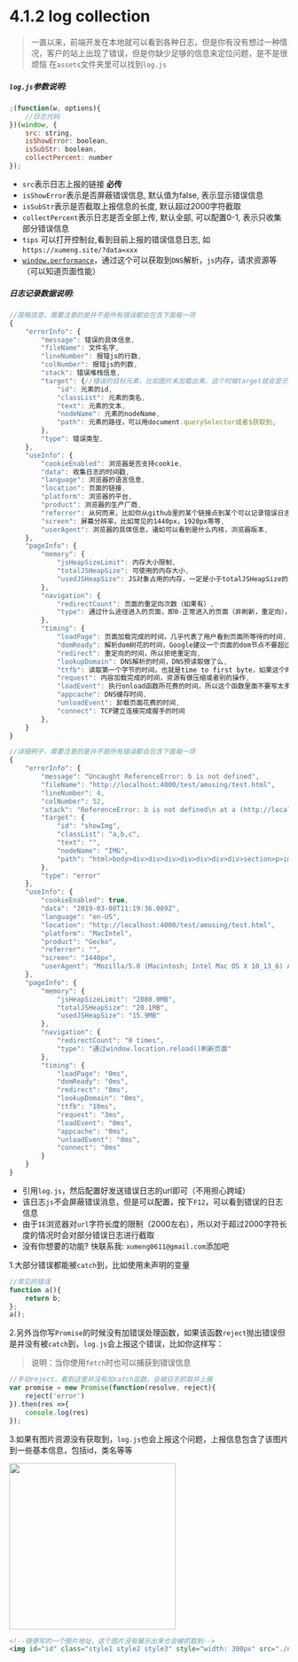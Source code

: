 <link rel="stylesheet" type="text/css" href="../assets/xui.css">
<script type="text/javascript" src="../assets/xui.js"></script>
<script type="text/javascript" src="../assets/log.js"></script>

# 4.1.2 log collection

>一直以来，前端开发在本地就可以看到各种日志，但是你有没有想过一种情况，客户的站上出现了错误，但是你缺少足够的信息来定位问题，是不是很烦恼
>在`assets`文件夹里可以找到`log.js`

##### `log.js`参数说明:
```js
;(function(w, options){
    //日志代码
})(window, {
    src: string,
    isShowError: boolean,
    isSubStr: boolean,
    collectPercent: number
});
```
* `src`表示日志上报的链接 **必传**
* `isShowError`表示是否屏蔽错误信息, 默认值为false, 表示显示错误信息
* `isSubStr`表示是否截取上报信息的长度, 默认超过2000字符截取
* `collectPercent`表示日志是否全部上传, 默认全部, 可以配置0-1, 表示只收集部分错误信息
* `tips` 可以打开控制台,看到目前上报的错误信息日志, 如`https://xumeng.site/?data=xxx`
* [`window.performance`](http://www.alloyteam.com/2015/09/explore-performance/comment-page-1/)，通过这个可以获取到`DNS`解析，`js`内存，请求资源等（可以知道页面性能）

##### 日志记录数据说明:
```js
//简略信息，需要注意的是并不是所有错误都会包含下面每一项
{
    "errorInfo": {
        "message": 错误的具体信息,
        "fileName": 文件名字,
        "lineNumber": 报错js的行数,
        "colNumber": 报错js的列数,
        "stack": 错误堆栈信息,
        "target": {//错误的目标元素，比如图片未加载出来，这个时候target就会显示当前图片的id，类名等等
            "id": 元素的id,
            "classList": 元素的类名,
            "text": 元素的文本,
            "nodeName": 元素的nodeName,
            "path": 元素的路径，可以用document.querySelector或者$获取到,
        },
        "type": 错误类型,
    },
    "useInfo": {
        "cookieEnabled": 浏览器是否支持cookie,
        "data": 收集日志的时间戳,
        "language": 浏览器的语言信息,
        "location": 页面的链接,
        "platform": 浏览器的平台,
        "product": 浏览器的生产厂商,
        "referrer": 从何而来，比如你从github里的某个链接点到某个可以记录错误日志的页面，此时referrer就是github那个链接,
        "screen": 屏幕分辨率，比如常见的1440px，1920px等等,
        "userAgent": 浏览器的具体信息，诸如可以看到是什么内核，浏览器版本,
    },
    "pageInfo": {
        "memory": {
            "jsHeapSizeLimit": 内存大小限制,
            "totalJSHeapSize": 可使用的内存大小,
            "usedJSHeapSize": JS对象占用的内存，一定是小于totalJSHeapSize的,
        },
        "navigation": {
            "redirectCount": 页面的重定向次数（如果有）,
            "type": 通过什么途径进入的页面，即0-正常进入的页面（非刷新，重定向），1-通过刷新页面，2-通过浏览器前进后退,
        },
        "timing": {
            "loadPage": 页面加载完成的时间，几乎代表了用户看到页面所等待的时间,
            "domReady": 解析dom树花的时间，Google建议一个页面的dom节点不要超过1500个，嵌套层级也不要超过60个,
            "redirect": 重定向的时间，所以拒绝重定向,
            "lookupDomain": DNS解析的时间，DNS预读取做了么,
            "ttfb": 读取第一个字节的时间，也就是time to first byte，如果这个时间很长就直接去找后端吧,
            "request": 内容加载完成的时间，资源有做压缩或者别的操作,
            "loadEvent": 执行onload函数所花费的时间，所以这个函数里面不要写太多,
            "appcache": DNS缓存时间,
            "unloadEvent": 卸载页面花费的时间,
            "connect": TCP建立连接完成握手的时间
        },
    }
}
```

```js
//详细例子，需要注意的是并不是所有错误都会包含下面每一项
{
    "errorInfo": {
        "message": "Uncaught ReferenceError: b is not defined",
        "fileName": "http://localhost:4000/test/amusing/test.html",
        "lineNumber": 4,
        "colNumber": 52,
        "stack": "ReferenceError: b is not defined\n at a (http://localhost:4000/test/amusing/test.html:52:4)\n at http://localhost:4000/test/amusing/test.html:54:3",
        "target": {
            "id": "showImg",
            "classList": "a,b,c",
            "text": "",
            "nodeName": "IMG",
            "path": "html>body>div>div>div>div>div>div>div>section>p>img" 
        },
        "type": "error"
    },
    "useInfo": {
        "cookieEnabled": true,
        "data": "2019-03-08T11:19:36.089Z",
        "language": "en-US",
        "location": "http://localhost:4000/test/amusing/test.html",
        "platform": "MacIntel",
        "product": "Gecko",
        "referrer": "",
        "screen": "1440px",
        "userAgent": "Mozilla/5.0 (Macintosh; Intel Mac OS X 10_13_6) AppleWebKit/537.36 (KHTML, like Gecko) Chrome/72.0.3626.121 Safari/537.36"
    },
    "pageInfo": {
        "memory": {
            "jsHeapSizeLimit": "2080.0MB",
            "totalJSHeapSize": "20.1MB",
            "usedJSHeapSize": "15.9MB"
        },
        "navigation": {
            "redirectCount": "0 times",
            "type": "通过window.location.reload()刷新页面"
        },
        "timing": {
            "loadPage": "0ms",
            "domReady": "0ms",
            "redirect": "0ms",
            "lookupDomain": "0ms",
            "ttfb": "10ms",
            "request": "3ms",
            "loadEvent": "0ms",
            "appcache": "0ms",
            "unloadEvent": "0ms",
            "connect": "0ms"
        }
    }
}
```
* 引用`log.js`，然后配置好发送错误日志的url即可（不用担心跨域）
* 该日志`js`不会屏蔽错误消息，但是可以配置，按下`F12`，可以看到错误的日志信息
* 由于`IE`浏览器对`url`字符长度的限制（2000左右），所以对于超过2000字符长度的情况时会对部分错误日志进行截取
* 没有你想要的功能? 快联系我: `xumeng0611@gmail.com`添加吧

1.大部分错误都能被`catch`到，比如使用未声明的变量

<script>
function a(){
    return b;
};
a();
</script>

```js
//常见的错误
function a(){
    return b;
};
a();
```

2.另外当你写`Promise`的时候没有加错误处理函数，如果该函数`reject`抛出错误但是并没有被`catch`到，`log.js`会上报这个错误，比如你这样写：
>说明：当你使用`fetch`时也可以捕获到错误信息

<script>
var promise = new Promise(function(resolve, reject){
    reject('error')
}).then(res =>{
    console.log(res)
});
</script>

```js
//手动reject，看到这里并没有加catch函数，会被日志抓取并上报
var promise = new Promise(function(resolve, reject){
    reject('error') 
}).then(res =>{
    console.log(res)
});
```

3.如果有图片资源没有获取到，`log.js`也会上报这个问题，上报信息包含了该图片到一些基本信息，包括id，类名等等

<img id="id" class="style1 style2 style3" style="width: 300px" src="./not-found.png">

```html
<!--随便写的一个图片地址，这个图片没有展示出来也会被抓取到-->
<img id="id" class="style1 style2 style3" style="width: 300px" src="./not-found.png"> 
```